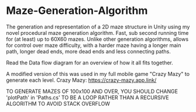 # Maze-Generation-Algorithm
The generation and representation of a 2D maze structure in Unity using my novel procedural maze generation algorithm.
Fast, sub second running time for (at least) up to 60X60 mazes.
Unlike other generation algorithms, allows for control over maze difficulty, with a harder maze having a longer main path, longer dead ends, more dead ends and less connecting paths.

Read the Data flow diagram for an overview of how it all fits together.

A modified version of this was used in my full mobile game "Crazy Mazy" to generate each level.
Crazy Mazy: https://crazy-mazy.app.link/

TO GENERATE MAZES OF 100x100 AND OVER, YOU SHOULD CHANGE 'plotPath' in 'Paths.cs' TO BE A LOOP RATHER THAN A RECURSIVE ALGORITHM TO AVOID STACK OVERFLOW

